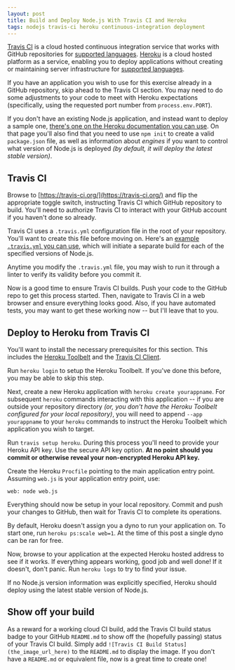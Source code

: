 ```yaml
---
layout: post
title: Build and Deploy Node.js With Travis CI and Heroku
tags: nodejs travis-ci heroku continuous-integration deployment
---
```


[Travis CI](https://travis-ci.org/) is a cloud hosted continuous integration service that works with GitHub repositories for [supported languages](https://docs.travis-ci.com/user/getting-started/#Travis-CI-Overview). [Heroku](https://www.heroku.com/) is a cloud hosted platform as a service, enabling you to deploy applications without creating or maintaining server infrastructure for [supported languages](https://devcenter.heroku.com/categories/language-support).

If you have an application you wish to use for this exercise already in a GitHub repository, skip ahead to the Travis CI section. You may need to do some adjustments to your code to meet with Heroku expectations (specifically, using the requested port number from `process.env.PORT`).

If you don't have an existing Node.js application, and instead want to deploy a sample one, [there's one on the Heroku documentation you can use](https://devcenter.heroku.com/articles/getting-started-with-nodejs-o#write-your-app). On that page you'll also find that you need to use `npm init` to create a valid `package.json` file, as well as information about *engines* if you want to control what version of Node.js is deployed *(by default, it will deploy the latest stable version)*.

## Travis CI

Browse to [https://travis-ci.org/](https://travis-ci.org/) and flip the appropriate toggle switch, instructing Travis CI which GitHub repository to build. You'll need to authorize Travis CI to interact with your GitHub account if you haven't done so already.

Travis CI uses a `.travis.yml` configuration file in the root of your repository. You'll want to create this file before moving on. Here's an [example `.travis.yml` you can use](https://docs.travis-ci.com/user/languages/javascript-with-nodejs/), which will initiate a separate build for each of the specified versions of Node.js.

Anytime you modify the `.travis.yml` file, you may wish to run it through a linter to verify its validity before you commit it.

Now is a good time to ensure Travis CI builds. Push your code to the GitHub repo to get this process started. Then, navigate to Travis CI in a web browser and ensure everything looks good. Also, if you have automated tests, you may want to get these working now -- but I'll leave that to you.

## Deploy to Heroku from Travis CI

You'll want to install the necessary prerequisites for this section. This includes the [Heroku Toolbelt](https://toolbelt.heroku.com/) and the [Travis CI Client](https://github.com/travis-ci/travis.rb#readme).

Run `heroku login` to setup the Heroku Toolbelt. If you've done this before, you may be able to skip this step.

Next, create a new Heroku application with `heroku create yourappname`. For subsequent `heroku` commands interacting with this application -- if you are outside your repository directory *(or, you don't have the Heroku Toolbelt configured for your local repository)*, you will need to append `--app yourappname` to your `heroku` commands to instruct the Heroku Toolbelt which application you wish to target.

Run `travis setup heroku`. During this process you'll need to provide your Heroku API key. Use the secure API key option. **At no point should you commit or otherwise reveal your non-encrypted Heroku API key.**

Create the Heroku `Procfile` pointing to the main application entry point. Assuming `web.js` is your application entry point, use:

```
web: node web.js
```

Everything should now be setup in your local repository. Commit and push your changes to GitHub, then wait for Travis CI to complete its operations.

By default, Heroku doesn't assign you a dyno to run your application on. To start one, run `heroku ps:scale web=1`. At the time of this post a single dyno can be ran for free.

Now, browse to your application at the expected Heroku hosted address to see if it works. If everything appears working, good job and well done! If it doesn't, don't panic. Run `heroku logs` to try to find your issue.

If no Node.js version information was explicitly specified, Heroku should deploy using the latest stable version of Node.js.

## Show off your build

As a reward for a working cloud CI build, add the Travis CI build status badge to your GitHub `README.md` to show off the (hopefully passing) status of your Travis CI build. Simply add `![Travis CI Build Status](the_image_url_here)` to the `README.md` to display the image. If you don't have a `README.md` or equivalent file, now is a great time to create one!
